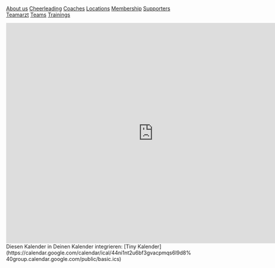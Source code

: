 
[About us](Header/About%20us.md)
[Cheerleading](Header/Cheerleading.md)
[Coaches](Header/Coaches.md)
[Locations](Header/Locations.md)
[Membership](Header/Membership.md)
[Supporters](Header/Supporters.md)
[Teamarzt](Header/Teamarzt.md)
[Teams](Header/Teams.md)
[Trainings](Header/Trainings.md)


<iframe src="https://calendar.google.com/calendar/embed?src=44ni1nt2u6bf3gvacpmqs6l9d8%40group.calendar.google.com&ctz=Europe%2FVienna" style="border: 0" width="800" height="600" frameborder="0" scrolling="no"></iframe>
Diesen Kalender in Deinen Kalender integrieren: [Tiny Kalender](https://calendar.google.com/calendar/ical/44ni1nt2u6bf3gvacpmqs6l9d8%40group.calendar.google.com/public/basic.ics)